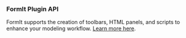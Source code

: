 ### FormIt Plugin API

FormIt supports the creation of toolbars, HTML panels, and scripts to enhance your modeling workflow. [Learn more here](https://goo.gl/k2qvH7).

